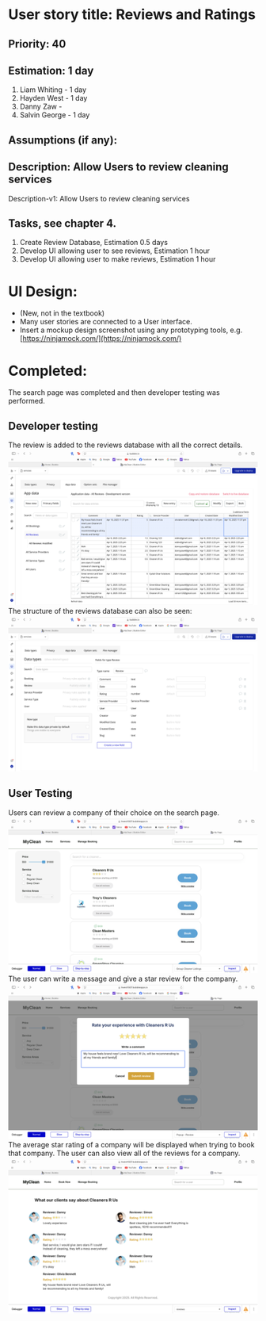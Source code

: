 # User story title: Reviews and Ratings

## Priority: 40

## Estimation: 1 day

1. Liam Whiting -  1 day
2. Hayden West - 1 day
3. Danny Zaw - 
4. Salvin George - 1 day

## Assumptions (if any):

## Description: Allow Users to review cleaning services

Description-v1: Allow Users to review cleaning services

## Tasks, see chapter 4.

1. Create Review Database, Estimation 0.5 days
2. Develop UI allowing user to see reviews, Estimation 1 hour
3. Develop UI allowing user to make reviews, Estimation 1 hour


# UI Design:
* (New, not in the textbook) 
* Many user stories are connected to a User interface.
* Insert a mockup design screenshot using any prototyping tools, e.g. [https://ninjamock.com/](https://ninjamock.com/)

# Completed:
The search page was completed and then developer testing was performed.

## Developer testing
The review is added to the reviews database with all the correct details.  
![Reviews database](../Images/09_Reviews/04_database_write.png)   
The structure of the reviews database can also be seen:  
![Reviews database structure](../Images/09_Reviews/05_reviews_datatype.png) 

## User Testing
Users can review a company of their choice on the search page.  
![Search page](../Images/09_Reviews/01_view_service_providers.png)  
The user can write a message and give a star review for the company.  
![Review](../Images/09_Reviews/02_submit_review.png)  
The average star rating of a company will be displayed when trying to book that company.
The user can also view all of the reviews for a company.   
![View all reviews](../Images/09_Reviews/03_all_reviews.png)  

